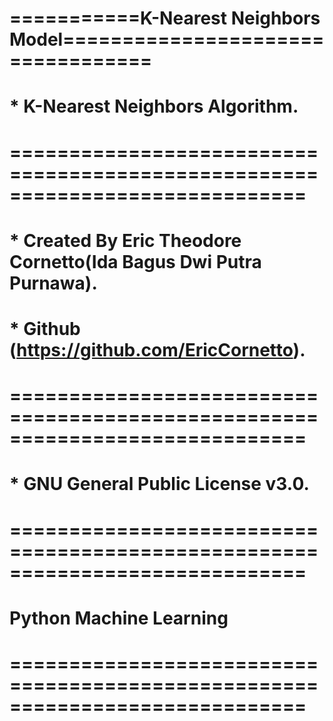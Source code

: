 # ===========K-Nearest Neighbors Model==================================
#  *   K-Nearest Neighbors Algorithm.
# =============================================================================
#  *   Created By Eric Theodore Cornetto(Ida Bagus Dwi Putra Purnawa).
#  *   Github (https://github.com/EricCornetto).
# =============================================================================
#  *   GNU General Public License v3.0.
# =============================================================================
#             Python Machine Learning
# =============================================================================
